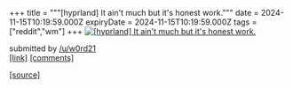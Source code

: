 +++
title = """[hyprland] It ain't much but it's honest work."""
date = 2024-11-15T10:19:59.000Z
expiryDate = 2024-11-15T10:19:59.000Z
tags = ["reddit","wm"]
+++
[![[hyprland] It ain't much but it's honest work. ](https://preview.redd.it/92tnac2zj11e1.png?width=640&crop=smart&auto=webp&s=c4383473886287adcdd81b4d2153036f73fdbd24 "[hyprland] It ain't much but it's honest work. ")](https://www.reddit.com/r/unixporn/comments/1grtb6k/hyprland_it_aint_much_but_its_honest_work/)

submitted by [/u/w0rd21](https://www.reddit.com/user/w0rd21)  
[\[link\]](https://i.redd.it/92tnac2zj11e1.png) [\[comments\]](https://www.reddit.com/r/unixporn/comments/1grtb6k/hyprland_it_aint_much_but_its_honest_work/)

[[source]](https://www.reddit.com/r/unixporn/comments/1grtb6k/hyprland_it_aint_much_but_its_honest_work/)
